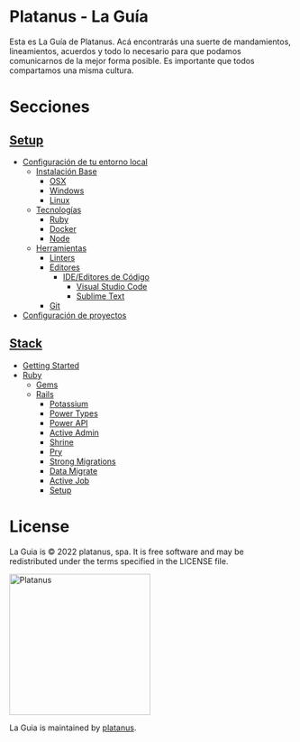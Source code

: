 # Platanus - La Guía

Esta es La Guía de Platanus. Acá encontrarás una suerte de mandamientos, lineamientos, acuerdos y todo lo necesario para que podamos comunicarnos de la mejor forma posible. Es importante que todos compartamos una misma cultura.

# Secciones

## [Setup](setup.md)
* [Configuración de tu entorno local](setup/configuracion_de_tu_entorno_local.md)
    * [Instalación Base](setup/configuracion_de_tu_entorno_local/instalacion_base.md)
        * [OSX](setup/configuracion_de_tu_entorno_local/instalacion_base/osx.md)
        * [Windows](setup/configuracion_de_tu_entorno_local/instalacion_base/windows.md)
        * [Linux](setup/configuracion_de_tu_entorno_local/instalacion_base/linux.md)
    * [Tecnologías](setup/configuracion_de_tu_entorno_local/tecnologias.md)
        * [Ruby](setup/configuracion_de_tu_entorno_local/tecnologias/ruby.md)
        * [Docker](setup/configuracion_de_tu_entorno_local/tecnologias/docker.md)
        * [Node](setup/configuracion_de_tu_entorno_local/tecnologias/node.md)
    * [Herramientas](setup/configuracion_de_tu_entorno_local/herramientas.md)
        * [Linters](setup/configuracion_de_tu_entorno_local/herramientas/linters.md)
        * [Editores](setup/configuracion_de_tu_entorno_local/herramientas/editores.md)
            * [IDE/Editores de Código](setup/configuracion_de_tu_entorno_local/herramientas/editores/ide_editores_de_codigo.md)
                * [Visual Studio Code](setup/configuracion_de_tu_entorno_local/herramientas/editores/ide_editores_de_codigo/visual_studio_code.md)
                * [Sublime Text](setup/configuracion_de_tu_entorno_local/herramientas/editores/ide_editores_de_codigo/sublime_text.md)
        * [Git](setup/configuracion_de_tu_entorno_local/herramientas/git.md)
* [Configuración de proyectos](setup/configuracion_de_proyectos.md)
## [Stack](stack.md)
* [Getting Started](stack/getting_started.md)
* [Ruby](stack/ruby.md)
    * [Gems](stack/ruby/gems.md)
    * [Rails](stack/ruby/rails.md)
        * [Potassium](stack/ruby/rails/potassium.md)
        * [Power Types](stack/ruby/rails/power_types.md)
        * [Power API](stack/ruby/rails/power_api.md)
        * [Active Admin](stack/ruby/rails/active_admin.md)
        * [Shrine](stack/ruby/rails/shrine.md)
        * [Pry](stack/ruby/rails/pry.md)
        * [Strong Migrations](stack/ruby/rails/strong_migrations.md)
        * [Data Migrate](stack/ruby/rails/data_migrate.md)
        * [Active Job](stack/ruby/rails/active_job.md)
        * [Setup](stack/ruby/rails/setup.md)
# License

La Guia is © 2022 platanus, spa. It is free software and may be redistributed under the terms specified in the LICENSE file.

<img src="http://platan.us/gravatar_with_text.png" alt="Platanus" width="250"/>

La Guia is maintained by [platanus](http://platan.us).
